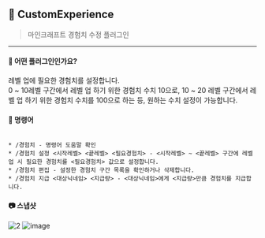 ## 📒 CustomExperience
> 마인크래프트 경험치 수정 플러그인

---

#### 📖 어떤 플러그인인가요?
레벨 업에 필요한 경험치를 설정합니다.<br>
0 ~ 10레벨 구간에서 레벨 업 하기 위한 경험치 수치 10으로,
10 ~ 20 레벨 구간에서 레벨 업  하기 위한 경험치 수치를 100으로 하는 등,
원하는 수치 설정이 가능합니다.

#### 📄 명령어
```

* /경험치 - 명령어 도움말 확인
* /경험치 설정 <시작레벨> <끝레벨> <필요경험치> - <시작레벨> ~ <끝레벨> 구간에 레벨 업 시 필요한 경험치를 <필요경험치> 값으로 설정합니다.
* /경험치 편집 - 설정한 경험치 구간 목록을 확인하거나 삭제합니다.
* /경험치 지급 <대상닉네임> <지급량> - <대상닉네임>에게 <지급량>만큼 경험치를 지급합니다.

```

</div>

#### 📷 스냅샷
![2](https://user-images.githubusercontent.com/28488288/204134553-aaebf18c-15f7-49e6-901f-18d0a6c09964.png)
![image](https://user-images.githubusercontent.com/28488288/204134554-6d0979e3-6e72-4680-885c-97a741c4e85c.png)
